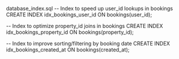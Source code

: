database_index.sql
-- Index to speed up user_id lookups in bookings
CREATE INDEX idx_bookings_user_id ON bookings(user_id);

-- Index to optimize property_id joins in bookings
CREATE INDEX idx_bookings_property_id ON bookings(property_id);

-- Index to improve sorting/filtering by booking date
CREATE INDEX idx_bookings_created_at ON bookings(created_at);
